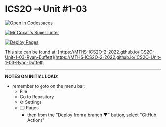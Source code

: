 # ICS2O ⇢ Unit #1-03

[![Open in Codespaces](https://classroom.github.com/assets/launch-codespace-f4981d0f882b2a3f0472912d15f9806d57e124e0fc890972558857b51b24a6f9.svg)](https://classroom.github.com/open-in-codespaces?assignment_repo_id=10134324)

[![Mr Coxall's Super Linter](https://github.com/MTHS-ICS2O-2-2022/ICS2O-Unit-1-03-Ryan-Duffett/workflows/Mr%20Coxall's%20Super%20Linter/badge.svg)](https://github.com/MTHS-ICS2O-2-2022/ICS2O-Unit-1-03-Ryan-Duffett/actions)

[![Deploy Pages](https://github.com/MTHS-ICS2O-2-2022/ICS2O-Unit-1-03-Ryan-Duffett/workflows/Deploy%20Pages/badge.svg)](https://github.com/MTHS-ICS2O-2-2022/ICS2O-Unit-1-03-Ryan-Duffett/actions)

This site can be found at: [https://MTHS-ICS2O-2-2022.github.io/ICS2O-Unit-1-03-Ryan-Duffett](https://MTHS-ICS2O-2-2022.github.io/ICS2O-Unit-1-03-Ryan-Duffett)

---

**NOTES ON INITIAL LOAD:**
- remember to goto on the menu bar:
  - File
  - Go to Repository
  - ⚙ Settings
  - 🗔 Pages
    - then from the "Deploy from a branch ▼" button, select "GitHub Actions"
